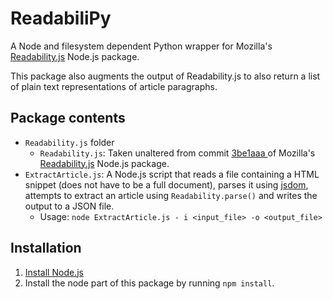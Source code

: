 # ReadabiliPy

A Node and filesystem dependent Python wrapper for Mozilla's [Readability.js](https://github.com/mozilla/readability) Node.js package.

This package also augments the output of Readability.js to also return a list of plain text representations of article paragraphs.

## Package contents
- `Readability.js` folder
  - `Readability.js`: Taken unaltered from commit [3be1aaa  ](https://github.com/mozilla/readability/tree/3be1aaa01c078c25b67ed8dfd1c9aa8f9963490b) of Mozilla's [Readability.js](https://github.com/mozilla/readability) Node.js package.
- `ExtractArticle.js`: A Node.js script that reads a file containing a HTML snippet (does not have to be a full document), parses it using [jsdom](https://github.com/jsdom/jsdom), attempts to extract an article using `Readability.parse()` and writes the output to a JSON file.
  - Usage: `node ExtractArticle.js - i <input_file> -o <output_file>`


## Installation
1. [Install Node.js](https://nodejs.org/en/download/)
2. Install the node part of this package by running `npm install`.